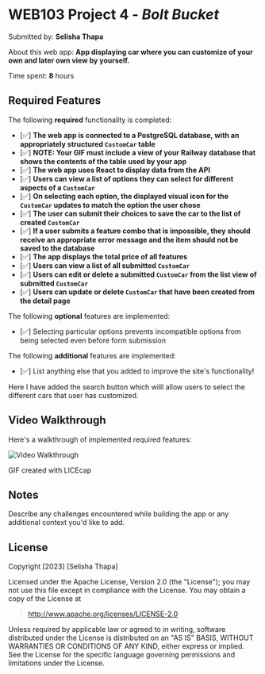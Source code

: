 # WEB103 Project 4 - *Bolt Bucket*

Submitted by: **Selisha Thapa**

About this web app: **App displaying car where you can customize of your own and later own view by yourself.**

Time spent: **8** hours

## Required Features

The following **required** functionality is completed:

<!-- Make sure to check off completed functionality below -->
- [✅] **The web app is connected to a PostgreSQL database, with an appropriately structured `CustomCar` table**
- [✅] **NOTE: Your GIF must include a view of your Railway database that shows the contents of the table used by your app**
- [✅] **The web app uses React to display data from the API**
- [✅] **Users can view a list of options they can select for different aspects of a `CustomCar`**
- [✅] **On selecting each option, the displayed visual icon for the `CustomCar` updates to match the option the user chose**
- [✅] **The user can submit their choices to save the car to the list of created `CustomCar`**
- [✅] **If a user submits a feature combo that is impossible, they should receive an appropriate error message and the item should not be saved to the database**
- [✅] **The app displays the total price of all features**
- [✅] **Users can view a list of all submitted `CustomCar`**
- [✅] **Users can edit or delete a submitted `CustomCar` from the list view of submitted `CustomCar`**
- [✅] **Users can update or delete `CustomCar` that have been created from the detail page**

The following **optional** features are implemented:

- [✅] Selecting particular options prevents incompatible options from being selected even before form submission

The following **additional** features are implemented:

- [✅] List anything else that you added to improve the site's functionality!

Here I have added the search button which willl allow users to select the different cars that user has customized.

## Video Walkthrough

Here's a walkthrough of implemented required features:

<img src='./project04.gif' title='Video Walkthrough' width='' alt='Video Walkthrough' />

<!-- Replace this with whatever GIF tool you used! -->
GIF created with LICEcap  
<!-- Recommended tools:
[Kap](https://getkap.co/) for macOS
[ScreenToGif](https://www.screentogif.com/) for Windows
[peek](https://github.com/phw/peek) for Linux. -->

## Notes

Describe any challenges encountered while building the app or any additional context you'd like to add.



## License

Copyright [2023] [Selisha Thapa]

Licensed under the Apache License, Version 2.0 (the "License"); you may not use this file except in compliance with the License. You may obtain a copy of the License at

> http://www.apache.org/licenses/LICENSE-2.0

Unless required by applicable law or agreed to in writing, software distributed under the License is distributed on an "AS IS" BASIS, WITHOUT WARRANTIES OR CONDITIONS OF ANY KIND, either express or implied. See the License for the specific language governing permissions and limitations under the License.

